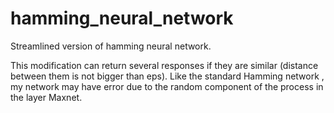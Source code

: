 # hamming_neural_network
Streamlined version of hamming neural network.

This modification can return several responses if they are similar (distance between them is not bigger than eps).
Like the standard Hamming network , my network may have error due to the random component of the process in the layer Maxnet.
